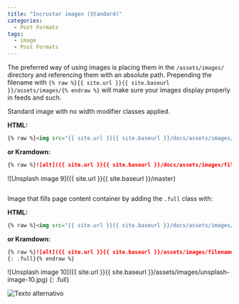 ```yaml
---
title: "Incrustar imagen (Standard)"
categories:
  - Post Formats
tags:
  - image
  - Post Formats
---
```


The preferred way of using images is placing them in the `/assets/images/` directory and referencing them with an absolute path. Prepending the filename with `{% raw %}{{ site.url }}{{ site.baseurl }}/assets/images/{% endraw %}` will make sure your images display properly in feeds and such.

Standard image with no width modifier classes applied.

**HTML:**

```html
{% raw %}<img src="{{ site.url }}{{ site.baseurl }}/docs/assets/images/filename.jpg" alt="">{% endraw %}
```

**or Kramdown:**

```markdown
{% raw %}![alt]({{ site.url }}{{ site.baseurl }}/docs/assets/images/filename.jpg){% endraw %}
```

![Unsplash image 9]({{ site.url }}{{ site.baseurl }}/master)

<img src="{{ site.url }}{{ site.baseurl }}/docs/assets/images/unsplash-image-9.jpg" alt="">

Image that fills page content container by adding the `.full` class with:

**HTML:**

```html
{% raw %}<img src="{{ site.url }}{{ site.baseurl }}/docs/assets/images/unsplash-image-9.jpg" alt="" class="full">{% endraw %}
```

**or Kramdown:**

```markdown
{% raw %}![alt]({{ site.url }}{{ site.baseurl }}/assets/images/filename.jpg)
{: .full}{% endraw %}
```

![Unsplash image 10]({{ site.url }}{{ site.baseurl }}/assets/images/unsplash-image-10.jpg)
{: .full}

![Texto alternativo](https://raw.githubusercontent.com/civulelm2020/civulelm2020.github.io/master/docs/assets/images/unsplash-image-9.jpg)
